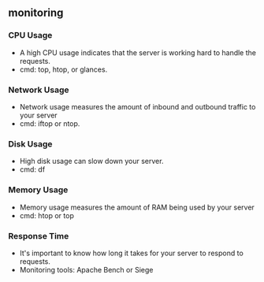 ## monitoring

### CPU Usage

- A high CPU usage indicates that the server is working hard to handle the requests. 
- cmd: top, htop, or glances.

### Network Usage

- Network usage measures the amount of inbound and outbound traffic to your server
- cmd: iftop or ntop.

### Disk Usage

- High disk usage can slow down your server. 
- cmd: df

### Memory Usage

- Memory usage measures the amount of RAM being used by your server
- cmd: htop or top

### Response Time

- It's important to know how long it takes for your server to respond to requests.
- Monitoring tools: Apache Bench or Siege